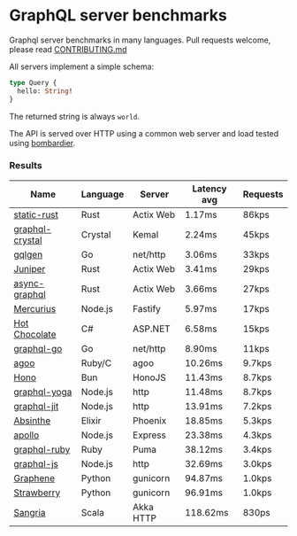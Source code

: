 <!-- README.md is generated from README.ecr, do not edit -->

# GraphQL server benchmarks

Graphql server benchmarks in many languages. Pull requests welcome, please read [CONTRIBUTING.md](CONTRIBUTING.md)

All servers implement a simple schema:

```graphql
type Query {
  hello: String!
}
```

The returned string is always `world`.

The API is served over HTTP using a common web server and load tested using [bombardier](https://github.com/codesenberg/bombardier).

### Results

| Name                          | Language      | Server          | Latency avg      | Requests      |
| ----------------------------  | ------------- | --------------- | ---------------- | ------------- |
| [static-rust](https://actix.rs/) | Rust | Actix Web | 1.17ms | 86kps |
| [graphql-crystal](https://github.com/graphql-crystal/graphql) | Crystal | Kemal | 2.24ms | 45kps |
| [gqlgen](https://github.com/99designs/gqlgen) | Go | net/http | 3.06ms | 33kps |
| [Juniper](https://github.com/graphql-rust/juniper) | Rust | Actix Web | 3.41ms | 29kps |
| [async-graphql](https://github.com/async-graphql/async-graphql) | Rust | Actix Web | 3.66ms | 27kps |
| [Mercurius](https://github.com/mercurius-js/mercurius) | Node.js | Fastify | 5.97ms | 17kps |
| [Hot Chocolate](https://github.com/ChilliCream/hotchocolate) | C# | ASP.NET | 6.58ms | 15kps |
| [graphql-go](https://github.com/graphql-go/graphql) | Go | net/http | 8.90ms | 11kps |
| [agoo](https://github.com/ohler55/agoo) | Ruby/C | agoo | 10.26ms | 9.7kps |
| [Hono](https://github.com/honojs/graphql-server) | Bun | HonoJS | 11.43ms | 8.7kps |
| [graphql-yoga](https://github.com/dotansimha/graphql-yoga) | Node.js | http | 11.48ms | 8.7kps |
| [graphql-jit](https://github.com/zalando-incubator/graphql-jit) | Node.js | http | 13.91ms | 7.2kps |
| [Absinthe](https://github.com/absinthe-graphql/absinthe) | Elixir | Phoenix | 18.85ms | 5.3kps |
| [apollo](https://github.com/apollographql/apollo-server) | Node.js | Express | 23.38ms | 4.3kps |
| [graphql-ruby](https://github.com/rmosolgo/graphql-ruby) | Ruby | Puma | 38.12ms | 3.4kps |
| [graphql-js](https://github.com/graphql/graphql-js) | Node.js | http | 32.69ms | 3.0kps |
| [Graphene](https://github.com/graphql-python/graphene) | Python | gunicorn | 94.87ms | 1.0kps |
| [Strawberry](https://github.com/strawberry-graphql/strawberry) | Python | gunicorn | 96.91ms | 1.0kps |
| [Sangria](https://github.com/sangria-graphql/sangria) | Scala | Akka HTTP | 118.62ms | 830ps |
